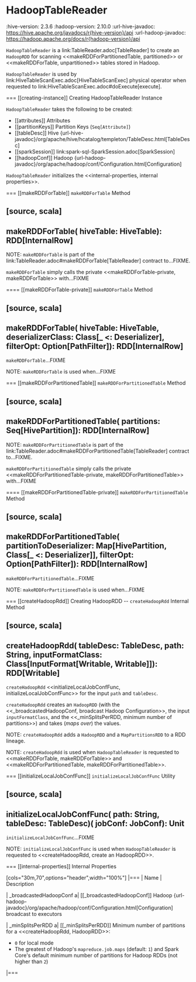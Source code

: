 # HadoopTableReader

:hive-version: 2.3.6
:hadoop-version: 2.10.0
:url-hive-javadoc: https://hive.apache.org/javadocs/r{hive-version}/api
:url-hadoop-javadoc: https://hadoop.apache.org/docs/r{hadoop-version}/api

`HadoopTableReader` is a link:TableReader.adoc[TableReader] to create an `HadoopRDD` for scanning <<makeRDDForPartitionedTable, partitioned>> or <<makeRDDForTable, unpartitioned>> tables stored in Hadoop.

`HadoopTableReader` is used by link:HiveTableScanExec.adoc[HiveTableScanExec] physical operator when requested to link:HiveTableScanExec.adoc#doExecute[execute].

=== [[creating-instance]] Creating HadoopTableReader Instance

`HadoopTableReader` takes the following to be created:

* [[attributes]] Attributes
* [[partitionKeys]] Partition Keys (`Seq[Attribute]`)
* [[tableDesc]] Hive {url-hive-javadoc}/org/apache/hive/hcatalog/templeton/TableDesc.html[TableDesc]
* [[sparkSession]] link:spark-sql-SparkSession.adoc[SparkSession]
* [[hadoopConf]] Hadoop {url-hadoop-javadoc}/org/apache/hadoop/conf/Configuration.html[Configuration]

`HadoopTableReader` initializes the <<internal-properties, internal properties>>.

=== [[makeRDDForTable]] `makeRDDForTable` Method

[source, scala]
----
makeRDDForTable(
  hiveTable: HiveTable): RDD[InternalRow]
----

NOTE: `makeRDDForTable` is part of the link:TableReader.adoc#makeRDDForTable[TableReader] contract to...FIXME.

`makeRDDForTable` simply calls the private <<makeRDDForTable-private, makeRDDForTable>> with...FIXME

==== [[makeRDDForTable-private]] `makeRDDForTable` Method

[source, scala]
----
makeRDDForTable(
  hiveTable: HiveTable,
  deserializerClass: Class[_ <: Deserializer],
  filterOpt: Option[PathFilter]): RDD[InternalRow]
----

`makeRDDForTable`...FIXME

NOTE: `makeRDDForTable` is used when...FIXME

=== [[makeRDDForPartitionedTable]] `makeRDDForPartitionedTable` Method

[source, scala]
----
makeRDDForPartitionedTable(
  partitions: Seq[HivePartition]): RDD[InternalRow]
----

NOTE: `makeRDDForPartitionedTable` is part of the link:TableReader.adoc#makeRDDForPartitionedTable[TableReader] contract to...FIXME.

`makeRDDForPartitionedTable` simply calls the private <<makeRDDForPartitionedTable-private, makeRDDForPartitionedTable>> with...FIXME

==== [[makeRDDForPartitionedTable-private]] `makeRDDForPartitionedTable` Method

[source, scala]
----
makeRDDForPartitionedTable(
  partitionToDeserializer: Map[HivePartition, Class[_ <: Deserializer]],
  filterOpt: Option[PathFilter]): RDD[InternalRow]
----

`makeRDDForPartitionedTable`...FIXME

NOTE: `makeRDDForPartitionedTable` is used when...FIXME

=== [[createHadoopRdd]] Creating HadoopRDD -- `createHadoopRdd` Internal Method

[source, scala]
----
createHadoopRdd(
  tableDesc: TableDesc,
  path: String,
  inputFormatClass: Class[InputFormat[Writable, Writable]]): RDD[Writable]
----

`createHadoopRdd` <<initializeLocalJobConfFunc, initializeLocalJobConfFunc>> for the input `path` and `tableDesc`.

`createHadoopRdd` creates an `HadoopRDD` (with the <<_broadcastedHadoopConf, broadcast Hadoop Configuration>>, the input `inputFormatClass`, and the <<_minSplitsPerRDD, minimum number of partitions>>) and takes (_maps over_) the values.

NOTE: `createHadoopRdd` adds a `HadoopRDD` and a `MapPartitionsRDD` to a RDD lineage.

NOTE: `createHadoopRdd` is used when `HadoopTableReader` is requested to <<makeRDDForTable, makeRDDForTable>> and <<makeRDDForPartitionedTable, makeRDDForPartitionedTable>>.

=== [[initializeLocalJobConfFunc]] `initializeLocalJobConfFunc` Utility

[source, scala]
----
initializeLocalJobConfFunc(
  path: String,
  tableDesc: TableDesc)(
    jobConf: JobConf): Unit
----

`initializeLocalJobConfFunc`...FIXME

NOTE: `initializeLocalJobConfFunc` is used when `HadoopTableReader` is requested to <<createHadoopRdd, create an HadoopRDD>>.

=== [[internal-properties]] Internal Properties

[cols="30m,70",options="header",width="100%"]
|===
| Name
| Description

| _broadcastedHadoopConf
a| [[_broadcastedHadoopConf]] Hadoop {url-hadoop-javadoc}/org/apache/hadoop/conf/Configuration.html[Configuration] broadcast to executors

| _minSplitsPerRDD
a| [[_minSplitsPerRDD]] Minimum number of partitions for a <<createHadoopRdd, HadoopRDD>>:

* `0` for local mode
* The greatest of Hadoop's `mapreduce.job.maps` (default: `1`) and Spark Core's default minimum number of partitions for Hadoop RDDs (not higher than `2`)

|===
